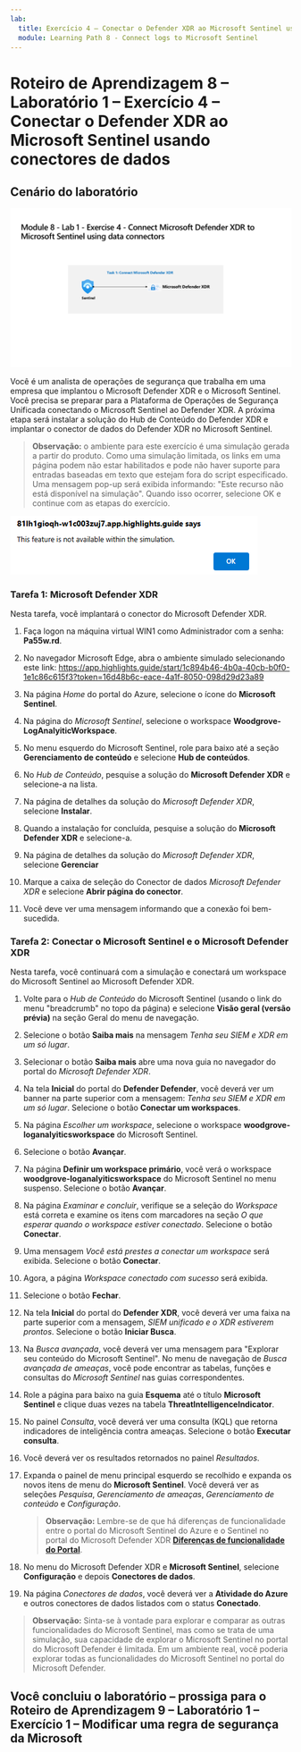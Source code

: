 ```yaml
---
lab:
  title: Exercício 4 – Conectar o Defender XDR ao Microsoft Sentinel usando conectores de dados
  module: Learning Path 8 - Connect logs to Microsoft Sentinel
---
```


# Roteiro de Aprendizagem 8 – Laboratório 1 – Exercício 4 – Conectar o Defender XDR ao Microsoft Sentinel usando conectores de dados

## Cenário do laboratório

![Visão geral do laboratório.](../Media/SC-200-Lab_Diagrams_Mod8_L1_Ex4.png)

Você é um analista de operações de segurança que trabalha em uma empresa que implantou o Microsoft Defender XDR e o Microsoft Sentinel. Você precisa se preparar para a Plataforma de Operações de Segurança Unificada conectando o Microsoft Sentinel ao Defender XDR. A próxima etapa será instalar a solução do Hub de Conteúdo do Defender XDR e implantar o conector de dados do Defender XDR no Microsoft Sentinel.

>**Observação:** o ambiente para este exercício é uma simulação gerada a partir do produto. Como uma simulação limitada, os links em uma página podem não estar habilitados e pode não haver suporte para entradas baseadas em texto que estejam fora do script especificado. Uma mensagem pop-up será exibida informando: "Este recurso não está disponível na simulação". Quando isso ocorrer, selecione OK e continue com as etapas do exercício.

![Mensagem de erro pop-up](../Media/simulation-pop-up-error.png)

### Tarefa 1: Microsoft Defender XDR

Nesta tarefa, você implantará o conector do Microsoft Defender XDR.

1. Faça logon na máquina virtual WIN1 como Administrador com a senha: **Pa55w.rd**.  

1. No navegador Microsoft Edge, abra o ambiente simulado selecionando este link: <https://app.highlights.guide/start/1c894b46-4b0a-40cb-b0f0-1e1c86c615f3?token=16d48b6c-eace-4a1f-8050-098d29d23a89>

    <!--- [Azure portal]( https://app.highlights.guide/start/1c894b46-4b0a-40cb-b0f0-1e1c86c615f3?token=16d48b6c-eace-4a1f-8050-098d29d23a89). --->

1. Na página *Home* do portal do Azure, selecione o ícone do **Microsoft Sentinel**.

1. Na página do *Microsoft Sentinel*, selecione o workspace **Woodgrove-LogAnalyiticWorkspace**.

1. No menu esquerdo do Microsoft Sentinel, role para baixo até a seção **Gerenciamento de conteúdo** e selecione **Hub de conteúdos**.

1. No *Hub de Conteúdo*, pesquise a solução do **Microsoft Defender XDR** e selecione-a na lista.

1. Na página de detalhes da solução do *Microsoft Defender XDR*, selecione **Instalar**.

1. Quando a instalação for concluída, pesquise a solução do **Microsoft Defender XDR** e selecione-a.

1. Na página de detalhes da solução do *Microsoft Defender XDR*, selecione **Gerenciar**

1. Marque a caixa de seleção do Conector de dados *Microsoft Defender XDR* e selecione **Abrir página do conector**.

1. Você deve ver uma mensagem informando que a conexão foi bem-sucedida.

### Tarefa 2: Conectar o Microsoft Sentinel e o Microsoft Defender XDR

Nesta tarefa, você continuará com a simulação e conectará um workspace do Microsoft Sentinel ao Microsoft Defender XDR.

1. Volte para o *Hub de Conteúdo* do Microsoft Sentinel (usando o link do menu "breadcrumb" no topo da página) e selecione **Visão geral (versão prévia)** na seção Geral do menu de navegação.

1. Selecione o botão **Saiba mais** na mensagem *Tenha seu SIEM e XDR em um só lugar*.

1. Selecionar o botão **Saiba mais** abre uma nova guia no navegador do portal do *Microsoft Defender XDR*.

1. Na tela **Inicial** do portal do **Defender Defender**, você deverá ver um banner na parte superior com a mensagem: *Tenha seu SIEM e XDR em um só lugar*. Selecione o botão **Conectar um workspaces**.

1. Na página *Escolher um workspace*, selecione o workspace **woodgrove-loganalyiticsworkspace** do Microsoft Sentinel.

1. Selecione o botão **Avançar**.

1. Na página **Definir um workspace primário**, você verá o workspace **woodgrove-loganalyiticsworkspace** do Microsoft Sentinel no menu suspenso. Selecione o botão **Avançar**.

1. Na página *Examinar e concluir*, verifique se a seleção do *Workspace* está correta e examine os itens com marcadores na seção *O que esperar quando o workspace estiver conectado*. Selecione o botão **Conectar**.

1. Uma mensagem *Você está prestes a conectar um workspace* será exibida. Selecione o botão **Conectar**.

1. Agora, a página *Workspace conectado com sucesso* será exibida.

1. Selecione o botão **Fechar**.

1. Na tela **Inicial** do portal do **Defender XDR**, você deverá ver uma faixa na parte superior com a mensagem, *SIEM unificado e o XDR estiverem prontos*. Selecione o botão **Iniciar Busca**.

1. Na *Busca avançada*, você deverá ver uma mensagem para "Explorar seu conteúdo do Microsoft Sentinel". No menu de navegação de *Busca avançada de ameaças*, você pode encontrar as tabelas, funções e consultas do *Microsoft Sentinel* nas guias correspondentes.

1. Role a página para baixo na guia **Esquema** até o título **Microsoft Sentinel** e clique duas vezes na tabela **ThreatIntelligenceIndicator**.

1. No painel *Consulta*, você deverá ver uma consulta (KQL) que retorna indicadores de inteligência contra ameaças. Selecione o botão **Executar consulta**.

1. Você deverá ver os resultados retornados no painel *Resultados*.

1. Expanda o painel de menu principal esquerdo se recolhido e expanda os novos itens de menu do **Microsoft Sentinel**. Você deverá ver as seleções *Pesquisa*, *Gerenciamento de ameaças*, *Gerenciamento de conteúdo* e *Configuração*.

    >**Observação:** Lembre-se de que há diferenças de funcionalidade entre o portal do Microsoft Sentinel do Azure e o Sentinel no portal do Microsoft Defender XDR **[Diferenças de funcionalidade do Portal](https://learn.microsoft.com/azure/sentinel/microsoft-sentinel-defender-portal#capability-differences-between-portals)**.

1. No menu do Microsoft Defender XDR e **Microsoft Sentinel**, selecione **Configuração** e depois **Conectores de dados**.

1. Na página *Conectores de dados*, você deverá ver a **Atividade do Azure** e outros conectores de dados listados com o status **Conectado**.

>**Observação:** Sinta-se à vontade para explorar e comparar as outras funcionalidades do Microsoft Sentinel, mas como se trata de uma simulação, sua capacidade de explorar o Microsoft Sentinel no portal do Microsoft Defender é limitada. Em um ambiente real, você poderia explorar todas as funcionalidades do Microsoft Sentinel no portal do Microsoft Defender.

## Você concluiu o laboratório – prossiga para o Roteiro de Aprendizagem 9 – Laboratório 1 – Exercício 1 – Modificar uma regra de segurança da Microsoft
